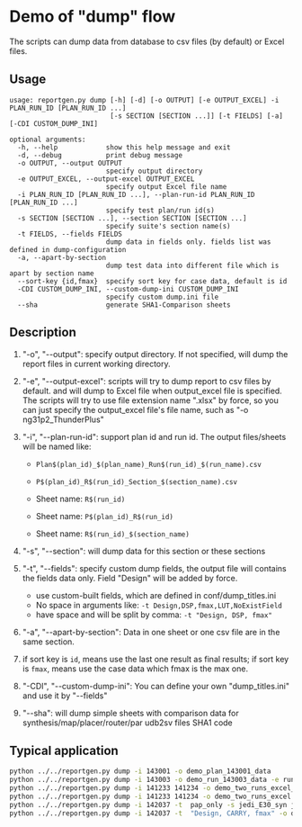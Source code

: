 # Demo of "dump" flow

The scripts can dump data from database to csv files (by default) or Excel files.

## Usage

```text
usage: reportgen.py dump [-h] [-d] [-o OUTPUT] [-e OUTPUT_EXCEL] -i PLAN_RUN_ID [PLAN_RUN_ID ...]
                         [-s SECTION [SECTION ...]] [-t FIELDS] [-a] [-CDI CUSTOM_DUMP_INI]

optional arguments:
  -h, --help            show this help message and exit
  -d, --debug           print debug message
  -o OUTPUT, --output OUTPUT
                        specify output directory
  -e OUTPUT_EXCEL, --output-excel OUTPUT_EXCEL
                        specify output Excel file name
  -i PLAN_RUN_ID [PLAN_RUN_ID ...], --plan-run-id PLAN_RUN_ID [PLAN_RUN_ID ...]
                        specify test plan/run id(s)
  -s SECTION [SECTION ...], --section SECTION [SECTION ...]
                        specify suite's section name(s)
  -t FIELDS, --fields FIELDS
                        dump data in fields only. fields list was defined in dump-configuration
  -a, --apart-by-section
                        dump test data into different file which is apart by section name
  --sort-key {id,fmax}  specify sort key for case data, default is id
  -CDI CUSTOM_DUMP_INI, --custom-dump-ini CUSTOM_DUMP_INI
                        specify custom dump.ini file
  --sha                 generate SHA1-Comparison sheets                        
```

## Description

1. "-o", "--output": specify output directory. If not specified, will dump the report files in current working directory.
2. "-e", "--output-excel": scripts will try to dump report to csv files by default.  and will dump to Excel file when output_excel file is specified. The scripts will try to use  file extension name ".xlsx" by force, so you can just specify the output_excel file's file name, such as "-o ng31p2_ThunderPlus"
3. "-i", "--plan-run-id": support plan id and run id. The output files/sheets will be named like: 

   - `Plan$(plan_id)_$(plan_name)_Run$(run_id)_$(run_name).csv `

   - `P$(plan_id)_R$(run_id)_Section_$(section_name).csv`

   - Sheet name: `R$(run_id)`

   - Sheet name: `P$(plan_id)_R$(run_id)`

   - Sheet name: `R$(run_id)_$(section_name)`
4. "-s", "--section": will dump data for this section or these sections
5. "-t", "--fields": specify custom dump fields, the output file will contains the fields data only. Field "Design" will be added by force.
   - use custom-built fields, which are defined in conf/dump_titles.ini
   - No space in arguments like: `-t Design,DSP,fmax,LUT,NoExistField`
   - have space and will be split by comma: `-t "Design, DSP, fmax"`
6. "-a", "--apart-by-section": Data in one sheet or one csv file are in the same section.
7. if sort key is `id`, means use the last one result as final results; if sort key is `fmax`, means use the case data which fmax is the max one.
8. "-CDI",  "--custom-dump-ini":  You can define your own "dump_titles.ini" and use it by "--fields"
9. "--sha": will dump simple sheets with comparison data for synthesis/map/placer/router/par udb2sv files SHA1 code


## Typical application 

```sh
python ../../reportgen.py dump -i 143001 -o demo_plan_143001_data
python ../../reportgen.py dump -i 143003 -o demo_run_143003_data -e run1430003.xlsx
python ../../reportgen.py dump -i 141233 141234 -o demo_two_runs_excel_divided_by_section -e 2runs -a 
python ../../reportgen.py dump -i 141233 141234 -o demo_two_runs_excel -e 2runs_merge.xlsx
python ../../reportgen.py dump -i 142037 -t  pap_only -s jedi_E30_syn jedi_S21_lse -o demo_pap_only_fields -e pap_only_data -a
python ../../reportgen.py dump -i 142037 -t  "Design, CARRY, fmax" -o demo_only_3_fields -e only_3_fields.any_fext

```

